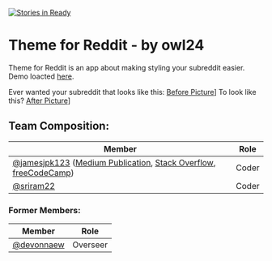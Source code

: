 [![Stories in Ready](https://badge.waffle.io/chingu-coders/owl-24.png?label=ready&title=Ready)](https://waffle.io/chingu-coders/owl-24?utm_source=badge)
# Theme for Reddit - by owl24
Theme for Reddit is an app about making styling your subreddit easier. Demo loacted [here](https://chingu-coders.github.io/owl-24/).

Ever wanted your subreddit that looks like this:
[Before Picture](https://i.imgur.com/W47A9vj.png)]
To look like this?
[After Picture](https://i.imgur.com/YMW86hQ.png)]


## Team Composition:

| Member        | Role          |
| ------------- | ------------- |
| [@jamesjpk123](https://github.com/jamesjpk123) ([Medium Publication](https://medium.com/james-kerrane), [Stack Overflow](https://stackoverflow.com/users/8183858/james-kerrane), [freeCodeCamp](https://www.freecodecamp.org/jamesjpk123)) | Coder |
| [@sriram22](https://github.com/sriram22) | Coder |

### Former Members:

| Member        | Role          |
| ------------- | ------------- |
| [@devonnaew](https://github.com/devonnaew)      | Overseer |

